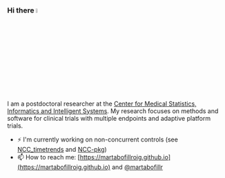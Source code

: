 ### Hi there <img src="https://media.giphy.com/media/hvRJCLFzcasrR4ia7z/giphy.gif" width="5%"> 

I am a postdoctoral researcher at the [Center for Medical Statistics, Informatics and Intelligent Systems](https://cemsiis.meduniwien.ac.at/en/). 
My research focuses on methods and software for clinical trials with multiple endpoints and adaptive platform trials.

- ⚡ I'm currently working on non-concurrent controls (see [NCC_timetrends](https://github.com/MartaBofillRoig/NCC_timetrends) and [NCC-pkg](https://github.com/pavlakrotka/NCC))
- 📫 How to reach me: [https://martabofillroig.github.io](https://martabofillroig.github.io) and [@martabofillr](https://twitter.com/martabofillr)

<!--
**MartaBofillRoig/MartaBofillRoig** is a ✨ _special_ ✨ repository because its `README.md` (this file) appears on your GitHub profile.

Here are some ideas to get you started:

- 🔭 I’m currently working on ...
- 🌱 I’m currently learning ...
- 👯 I’m looking to collaborate on ...
- 🤔 I’m looking for help with ...
- 💬 Ask me about ...
- 📫 How to reach me: ...
- 😄 Pronouns: ...
- ⚡ Fun fact: ...
-->

